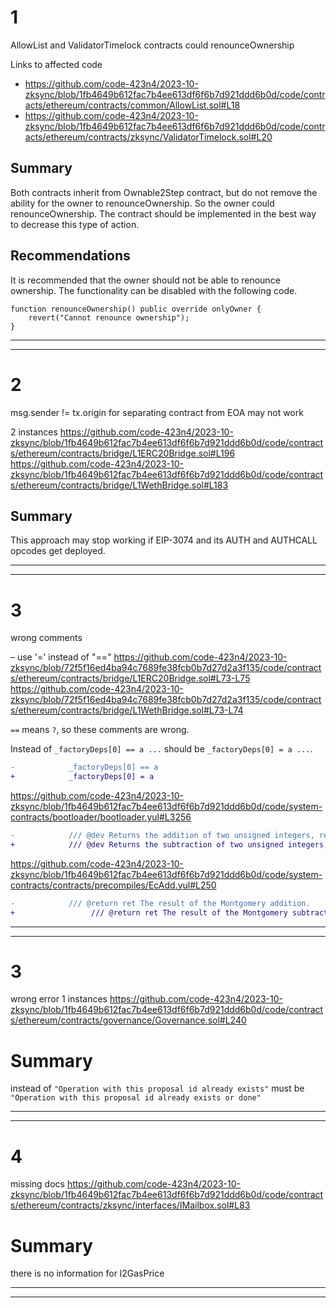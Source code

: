 # 1
AllowList and ValidatorTimelock contracts could renounceOwnership

Links to affected code
- https://github.com/code-423n4/2023-10-zksync/blob/1fb4649b612fac7b4ee613df6f6b7d921ddd6b0d/code/contracts/ethereum/contracts/common/AllowList.sol#L18
- https://github.com/code-423n4/2023-10-zksync/blob/1fb4649b612fac7b4ee613df6f6b7d921ddd6b0d/code/contracts/ethereum/contracts/zksync/ValidatorTimelock.sol#L20
## Summary
Both contracts inherit from Ownable2Step contract, but do not remove the ability for the owner to renounceOwnership. So the owner could renounceOwnership.
The contract should be implemented in the best way to decrease this type of action.
## Recommendations
It is recommended that the owner should not be able to renounce ownership. The functionality can be disabled with the following code.
```solidtiy
function renounceOwnership() public override onlyOwner {
	revert("Cannot renounce ownership");
}
```
* * *
* * *
# 2
msg.sender != tx.origin for separating contract from EOA may not work

2 instances
https://github.com/code-423n4/2023-10-zksync/blob/1fb4649b612fac7b4ee613df6f6b7d921ddd6b0d/code/contracts/ethereum/contracts/bridge/L1ERC20Bridge.sol#L196
https://github.com/code-423n4/2023-10-zksync/blob/1fb4649b612fac7b4ee613df6f6b7d921ddd6b0d/code/contracts/ethereum/contracts/bridge/L1WethBridge.sol#L183
## Summary
This approach may stop working if EIP-3074 and its AUTH and AUTHCALL opcodes get deployed.
* * *
* * *
# 3
wrong comments

– use '=' instead of "=="
https://github.com/code-423n4/2023-10-zksync/blob/72f5f16ed4ba94c7689fe38fcb0b7d27d2a3f135/code/contracts/ethereum/contracts/bridge/L1ERC20Bridge.sol#L73-L75  
    https://github.com/code-423n4/2023-10-zksync/blob/72f5f16ed4ba94c7689fe38fcb0b7d27d2a3f135/code/contracts/ethereum/contracts/bridge/L1WethBridge.sol#L73-L74 
 
`==` means `?`, so these comments are wrong.

Instead of `_factoryDeps[0] == a ...` should be `_factoryDeps[0] = a ...`.

```diff
-            _factoryDeps[0] == a
+            _factoryDeps[0] = a

```
	
https://github.com/code-423n4/2023-10-zksync/blob/1fb4649b612fac7b4ee613df6f6b7d921ddd6b0d/code/system-contracts/bootloader/bootloader.yul#L3256

```diff
-            /// @dev Returns the addition of two unsigned integers, reverting on overflow.
+            /// @dev Returns the subtraction of two unsigned integers, reverting on overflow.

```

https://github.com/code-423n4/2023-10-zksync/blob/1fb4649b612fac7b4ee613df6f6b7d921ddd6b0d/code/system-contracts/contracts/precompiles/EcAdd.yul#L250

```diff
-            /// @return ret The result of the Montgomery addition.
+			      /// @return ret The result of the Montgomery subtraction.
```
* * *
* * *
# 3
wrong error
1 instances
https://github.com/code-423n4/2023-10-zksync/blob/1fb4649b612fac7b4ee613df6f6b7d921ddd6b0d/code/contracts/ethereum/contracts/governance/Governance.sol#L240
# Summary
instead of `"Operation with this proposal id already exists"` must be `"Operation with this proposal id already exists or done"`
* * *
* * *
# 4
missing docs
https://github.com/code-423n4/2023-10-zksync/blob/1fb4649b612fac7b4ee613df6f6b7d921ddd6b0d/code/contracts/ethereum/contracts/zksync/interfaces/IMailbox.sol#L83
# Summary
there is no information for l2GasPrice
* * *
* * *


